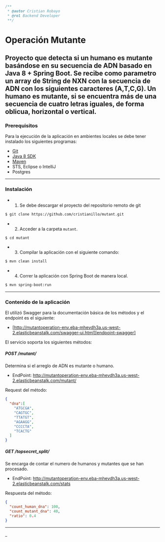 ```javascript
/**
 * @autor Cristian Robayo
 * @rol Backend Developer
 **/
```

# Operación Mutante
Proyecto que detecta si un humano es mutante basándose en su secuencia de ADN basado en Java 8 + Spring Boot.
Se recibe como parametro un array de String de NXN con la secuencia de ADN con los siguientes caracteres (A,T,C,G). Un humano es mutante, si se encuentra más de una secuencia de cuatro letras iguales, de forma oblicua, horizontal o vertical.
---
### Prerequisitos
Para la ejecución de la aplicación en ambientes locales se debe tener instalado los siguientes programas:

- [Git]
- [Java 8 SDK]
- [Maven]
- STS, Eclipse o IntelliJ
- Postgres

---
### Instalación
- 1) Se debe descargar el proyecto del repositorio remoto de git

```sh
$ git clone https://github.com/cristianillo/mutant.git
```
- 2) Acceder a la carpeta `mutant`.

```sh
$ cd mutant
```
- 3) Compilar la aplicación con el siguiente comando:

```sh
$ mvn clean install
```
- 4) Correr la aplicación con Spring Boot de manera local.

```sh
$ mvn spring-boot:run
```
---
### Contenido de la aplicación

El utilizó Swagger para la documentación básica de los métodos y el endpoint es el siguiente:
- [http://mutantoperation-env.eba-mhevdh3a.us-west-2.elasticbeanstalk.com/swagger-ui.html][endpoint-swagger]

El servicio soporta los siguientes métodos:
##### POST /mutant/
Determina si el arreglo de ADN es mutante o humano.
- EndPoint: http://mutantoperation-env.eba-mhevdh3a.us-west-2.elasticbeanstalk.com/mutant/

Request del método:

```json
{
  "dna":[
    "ATGCGA",
    "CAGTGC",
    "TTATGT",
    "AGAAGG",
    "CCCCTA",
    "TCACTG"
  ]
}
```

##### GET /topsecret_split/
Se encarga de contar el numero de humanos y mutantes que se han procesado.

- EndPoint: http://mutantoperation-env.eba-mhevdh3a.us-west-2.elasticbeanstalk.com/stats

Respuesta del método:
```json
{
  "count_human_dna": 100,
  "count_mutant_dna": 40,
  "ratio": 0.4
}
```

---
[Java 8 SDK]: https://www.oracle.com/co/java/technologies/javase/javase-jdk8-downloads.html
[Maven]: https://maven.apache.org/download.cgi
[Git]: https://git-scm.com/downloads
[endpoint-swagger]: http://quasaroperationservice-env.eba-tdqmq4ia.us-west-2.elasticbeanstalk.com/swagger-ui.html

_


